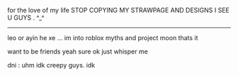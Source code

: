 for the love of my life STOP COPYING MY STRAWPAGE AND DESIGNS I SEE U GUYS . ^_^

***
leo or ayin he xe ... im into roblox myths and project moon thats it

want to be friends yeah sure ok just whisper me 

dni : uhm idk creepy guys. idk

